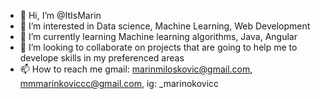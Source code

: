 - 👋 Hi, I’m @ItIsMarin
- 👀 I’m interested in Data science, Machine Learning, Web Development
- 🌱 I’m currently learning Machine learning algorithms, Java, Angular
- 💞️ I’m looking to collaborate on projects that are going to help me to develope skills in my preferenced areas
- 📫 How to reach me gmail: marinmiloskovic@gmail.com, mmmarinkoviccc@gmail.com, ig: _marinokovicc
<!---
ItIsMarin/ItIsMarin is a ✨ special ✨ repository because its `README.md` (this file) appears on your GitHub profile.
You can click the Preview link to take a look at your changes.
--->
